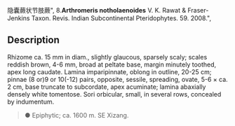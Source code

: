 隐囊蕨状节肢蕨",
8.**Arthromeris notholaenoides** V. K. Rawat & Fraser-Jenkins Taxon. Revis. Indian Subcontinental Pteridophytes. 59. 2008.",

## Description
Rhizome ca. 15 mm in diam., slightly glaucous, sparsely scaly; scales reddish brown, 4-6 mm, broad at peltate base, margin minutely toothed, apex long caudate. Lamina imparipinnate, oblong in outline, 20-25 cm; pinnae (8 or)9 or 10(-12) pairs, opposite, sessile, spreading, ovate, 5-6 × ca. 2 cm, base truncate to subcordate, apex acuminate; lamina abaxially densely white tomentose. Sori orbicular, small, in several rows, concealed by indumentum.

> ● Epiphytic; ca. 1600 m. SE Xizang.
